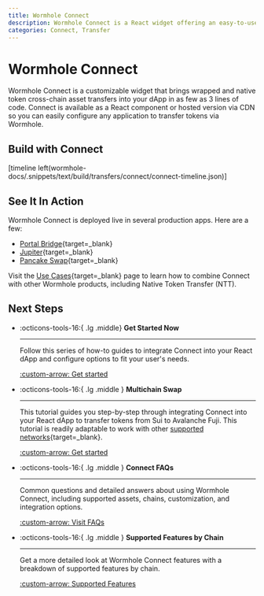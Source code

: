 ```yaml
---
title: Wormhole Connect
description: Wormhole Connect is a React widget offering an easy-to-use interface to facilitate multichain asset transfers via Wormhole directly in a web application.
categories: Connect, Transfer
---
```


# Wormhole Connect

Wormhole Connect is a customizable widget that brings wrapped and native token cross-chain asset transfers into your dApp in as few as 3 lines of code. Connect is available as a React component or hosted version via CDN so you can easily configure any application to transfer tokens via Wormhole.

## Build with Connect

[timeline left(wormhole-docs/.snippets/text/build/transfers/connect/connect-timeline.json)]

## See It In Action

Wormhole Connect is deployed live in several production apps. Here are a few:

- [Portal Bridge](https://portalbridge.com/){target=\_blank}
- [Jupiter](https://jup.ag/onboard/cctp){target=\_blank}
- [Pancake Swap](https://bridge.pancakeswap.finance/wormhole){target=\_blank}

Visit the [Use Cases](/docs/build/start-building/use-cases/){target=\_blank} page to learn how to combine Connect with other Wormhole products, including Native Token Transfer (NTT).

## Next Steps

<div class="grid cards" markdown >

-   :octicons-tools-16:{ .lg .middle} **Get Started Now**

    ---

    Follow this series of how-to guides to integrate Connect into your React dApp and configure options to fit your user's needs.

    [:custom-arrow: Get started](/docs/build/transfers/connect/overview/#integrate-connect)

-   :octicons-tools-16:{ .lg .middle } **Multichain Swap**

    ---

    This tutorial guides you step-by-step through integrating Connect into your React dApp to transfer tokens from Sui to Avalanche Fuji. This tutorial is readily adaptable to work with other [supported networks](/docs/products/reference/supported-networks/){target=\_blank}.


    [:custom-arrow: Get started](/docs/products/connect/tutorials/react-dapp/)


-   :octicons-tools-16:{ .lg .middle } **Connect FAQs**

    ---

    Common questions and detailed answers about using Wormhole Connect, including supported assets, chains, customization, and integration options. 

    [:custom-arrow: Visit FAQs](/docs/products/connect/faqs/)

-   :octicons-tools-16:{ .lg .middle } **Supported Features by Chain**

    ---

    Get a more detailed look at Wormhole Connect features with a breakdown of supported features by chain.

    [:custom-arrow: Supported Features](/docs/products/connect/reference/support-matrix/)

</div>



